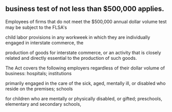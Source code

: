## business test of not less than $500,000 applies.

Employees of ﬁrms that do not meet the $500,000 annual dollar volume test may be subject to the FLSA's

child labor provisions in any workweek in which they are individually engaged in interstate commerce, the

production of goods for interstate commerce, or an activity that is closely related and directly essential to the production of such goods.

The Act covers the following employers regardless of their dollar volume of business: hospitals; institutions

primarily engaged in the care of the sick, aged, mentally ill, or disabled who reside on the premises; schools

for children who are mentally or physically disabled, or gifted; preschools, elementary and secondary schools,